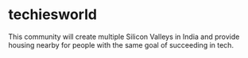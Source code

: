 # techiesworld
This community will create multiple Silicon Valleys in India and provide housing nearby for people with the same goal of succeeding in tech.
